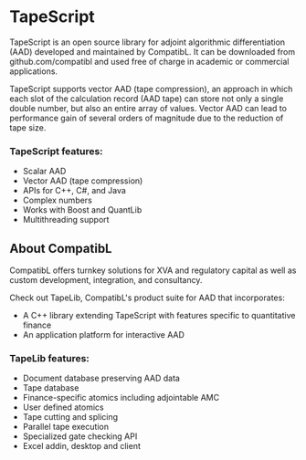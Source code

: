 # TapeScript

TapeScript is an open source library for adjoint algorithmic differentiation
(AAD) developed and maintained by CompatibL. It can be downloaded from
github.com/compatibl and used free of charge in academic or commercial applications.

TapeScript supports vector AAD (tape compression), an approach in which
each slot of the calculation record (AAD tape) can store not only a
single double number, but also an entire array of values. Vector AAD
can lead to performance gain of several orders of magnitude due to the reduction
of tape size.

### TapeScript features:

* Scalar AAD
* Vector AAD (tape compression)
* APIs for C++, C#, and Java
* Complex numbers
* Works with Boost and QuantLib
* Multithreading support

## About CompatibL

CompatibL offers turnkey solutions for XVA and regulatory capital
as well as custom development, integration, and consultancy.

Check out TapeLib, CompatibL's product suite for AAD that incorporates:

* A C++ library extending TapeScript with features specific to quantitative finance
* An application platform for interactive AAD

### TapeLib features:

* Document database preserving AAD data
* Tape database
* Finance-specific atomics including adjointable AMC
* User defined atomics
* Tape cutting and splicing
* Parallel tape execution
* Specialized gate checking API
* Excel addin, desktop and client
